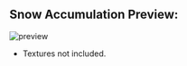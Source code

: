 ## Snow Accumulation Preview:

![preview](https://user-images.githubusercontent.com/20238115/41899010-5c540a3e-78f9-11e8-93df-1878900cbedd.png)


* Textures not included.
